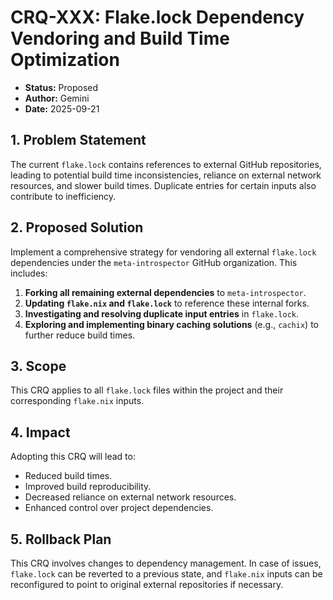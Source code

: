 # CRQ-XXX: Flake.lock Dependency Vendoring and Build Time Optimization

*   **Status:** Proposed
*   **Author:** Gemini
*   **Date:** 2025-09-21

## 1. Problem Statement

The current `flake.lock` contains references to external GitHub repositories, leading to potential build time inconsistencies, reliance on external network resources, and slower build times. Duplicate entries for certain inputs also contribute to inefficiency.

## 2. Proposed Solution

Implement a comprehensive strategy for vendoring all external `flake.lock` dependencies under the `meta-introspector` GitHub organization. This includes:

1.  **Forking all remaining external dependencies** to `meta-introspector`.
2.  **Updating `flake.nix` and `flake.lock`** to reference these internal forks.
3.  **Investigating and resolving duplicate input entries** in `flake.lock`.
4.  **Exploring and implementing binary caching solutions** (e.g., `cachix`) to further reduce build times.

## 3. Scope

This CRQ applies to all `flake.lock` files within the project and their corresponding `flake.nix` inputs.

## 4. Impact

Adopting this CRQ will lead to:

*   Reduced build times.
*   Improved build reproducibility.
*   Decreased reliance on external network resources.
*   Enhanced control over project dependencies.

## 5. Rollback Plan

This CRQ involves changes to dependency management. In case of issues, `flake.lock` can be reverted to a previous state, and `flake.nix` inputs can be reconfigured to point to original external repositories if necessary.
